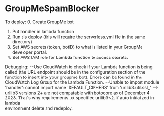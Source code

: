 # GroupMeSpamBlocker

To deploy:
  0. Create GroupMe bot
  1. Put handler in lambda function
  2. Run sls deploy (this will require the serverless.yml file in the same directory)
  3. Set AWS secrets (token, botID) to what is listed in your GroupMe developer portal.
  4. Set AWS IAM role for Lambda function to access secrets.

Debugging:
--Use CloudWatch to check if your Lambda function is being called (the URL endpoint should be in the configuration section of the function to insert into your groupme bot). Errors can be found in the CloudWatch Log Group for the Lambda Function.
--Unable to import module 'handler': cannot import name 'DEFAULT_CIPHERS' from 'urllib3.util.ssl_' --> urllib3 versions 2+ are not compatable with botocore as of December 4 2023. That's why requirements.txt specified urllib3<2. If auto initialized in lambda     
  environment delete and redeploy.
